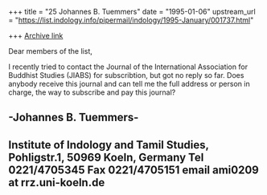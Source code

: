 +++
title = "25 Johannes B. Tuemmers"
date = "1995-01-06"
upstream_url = "https://list.indology.info/pipermail/indology/1995-January/001737.html"

+++
[Archive link](https://list.indology.info/pipermail/indology/1995-January/001737.html)

Dear members of the list,

I recently tried to contact the Journal of the International 
Association for Buddhist Studies (JIABS) for subscribtion, but got no reply
so far. Does anybody receive this journal and can tell me the
full address or person in charge, the way to subscribe and pay this
journal?


-Johannes B. Tuemmers-
------------------------------------------------------------------------------
Institute of Indology and Tamil Studies, Pohligstr.1, 50969 Koeln, Germany
Tel 0221/4705345 Fax 0221/4705151 email ami0209 at rrz.uni-koeln.de
-------------------------------------------------------------------------------








